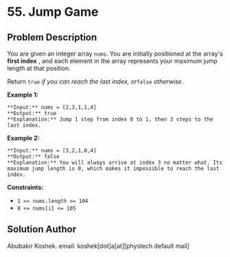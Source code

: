 # 55\. Jump Game

## Problem Description

You are given an integer array `nums`. You are initially positioned at the
array's **first index** , and each element in the array represents your
maximum jump length at that position.

Return `true` _if you can reach the last index, or_`false` _otherwise_.

**Example 1:**

    
    
    **Input:** nums = [2,3,1,1,4]
    **Output:** true
    **Explanation:** Jump 1 step from index 0 to 1, then 3 steps to the last index.
    

**Example 2:**

    
    
    **Input:** nums = [3,2,1,0,4]
    **Output:** false
    **Explanation:** You will always arrive at index 3 no matter what. Its maximum jump length is 0, which makes it impossible to reach the last index.
    

**Constraints:**

  * `1 <= nums.length <= 104`
  * `0 <= nums[i] <= 105`

## Solution Author

Abubakir Koshek. email: koshek[dot]a[at][phystech default mail]

